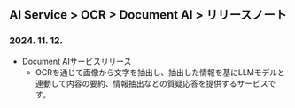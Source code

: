 ## AI Service > OCR > Document AI > リリースノート

### 2024. 11. 12.
* Document AIサービスリリース
  * OCRを通じて画像から文字を抽出し、抽出した情報を基にLLMモデルと連動して内容の要約、情報抽出などの質疑応答を提供するサービスです。
